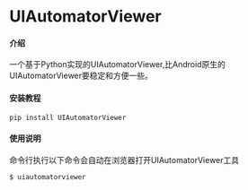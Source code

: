 # UIAutomatorViewer

#### 介绍
一个基于Python实现的UIAutomatorViewer,比Android原生的UIAutomatorViewer要稳定和方便一些。

#### 安装教程
```
pip install UIAutomatorViewer
```

#### 使用说明
命令行执行以下命令会自动在浏览器打开UIAutomatorViewer工具
```
$ uiautomatorviewer
```
